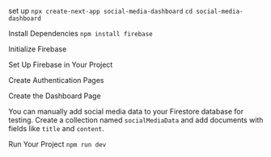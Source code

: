 set up
```npx create-next-app social-media-dashboard```
```cd social-media-dashboard```

Install Dependencies
```npm install firebase```

 Initialize Firebase

 Set Up Firebase in Your Project

 Create Authentication Pages

 Create the Dashboard Page

 You can manually add social media data to your Firestore database for testing. Create a collection named `socialMediaData` and add documents with fields like `title` and `content`.

Run Your Project
 ```npm run dev```
